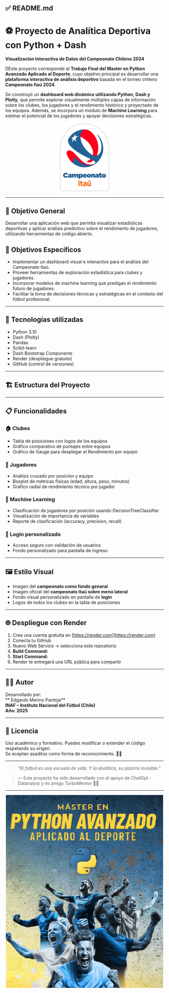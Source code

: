 
## ✅ README.md
# ⚽ Proyecto de Analítica Deportiva con Python + Dash  
**Visualización Interactiva de Datos del Campeonato Chileno 2024**  

DEste proyecto corresponde al **Trabajo Final del Master en Python Avanzado Aplicado al Deporte**, cuyo objetivo principal es desarrollar una **plataforma interactiva de análisis deportivo** basada en el torneo chileno **Campeonato Itaú 2024**.

Se construyó un **dashboard web dinámico utilizando Python, Dash y Plotly**, que permite explorar visualmente múltiples capas de información sobre los clubes, los jugadores y el rendimiento histórico y proyectado de los equipos. Además, se incorpora un módulo de **Machine Learning** para estimar el potencial de los jugadores y apoyar decisiones estratégicas.


<p align="center">
  <img src="assets/logo_menu.png" alt="Logo Campeonato" width="220">
</p>


---
## 🎯 Objetivo General

Desarrollar una aplicación web que permita visualizar estadísticas deportivas y aplicar análisis predictivo sobre el rendimiento de jugadores, utilizando herramientas de código abierto.

## 🎯 Objetivos Específicos

- Implementar un dashboard visual e interactivo para el análisis del Campeonato Itaú.
- Proveer herramientas de exploración estadística para clubes y jugadores.
- Incorporar modelos de machine learning que predigan el rendimiento futuro de jugadores.
- Facilitar la toma de decisiones técnicas y estratégicas en el contexto del fútbol profesional.

---
## 🧰 Tecnologías utilizadas

- Python 3.10  
- Dash (Plotly)  
- Pandas  
- Scikit-learn  
- Dash Bootstrap Components  
- Render (despliegue gratuito)  
- GitHub (control de versiones)

---

## 🏗️ Estructura del Proyecto



---

## 📋 Funcionalidades

### 🏠 Clubes
- Tabla de posiciones con logos de los equipos  
- Gráfico comparativo de puntajes entre equipos  
- Gráfico de Gauge para desplegar el Rendimiento por equipo  

### 👤 Jugadores
- Análisis cruzado por posición y equipo
- Boxplot de métricas físicas (edad, altura, peso, minutos)  
- Gráfico radial de rendimiento técnico por jugador  

### 🤖 Machine Learning
- Clasificación de jugadores por posición usando DecisionTreeClassifier  
- Visualización de importancia de variables  
- Reporte de clasificación (accuracy, precision, recall)

### 🔐 Login personalizado
- Acceso seguro con validación de usuarios  
- Fondo personalizado para pantalla de ingreso  

---

## 🖼️ Estilo Visual

- Imagen del **campeonato como fondo general**
- Imagen oficial del **campeonato Itaú sobre menú lateral**
- Fondo visual personalizado en pantalla de **login**
- Logos de todos los clubes en la tabla de posiciones

---

## 🌐 Despliegue con Render

1. Crea una cuenta gratuita en [https://render.com](https://render.com)  
2. Conecta tu GitHub  
3. Nuevo Web Service → selecciona este repositorio  
4. **Build Command:**
5. **Start Command:**
6. Render te entregará una URL pública para compartir

---

## 👨‍🏫 Autor

Desarrollado por:  
** Edgardo Merino Pantoja**  
**INAF – Instituto Nacional del Fútbol (Chile)**  
**Año: 2025**

---

## 📌 Licencia

Uso académico y formativo. Puedes modificar o extender el código respetando su origen.  
Se aceptan asaditos como forma de reconocimiento. 🍖🔥

---

> _“El fútbol es una escuela de vida. Y la analítica, su pizarra invisible.”_  

> — Este proyecto ha sido desarrollado con el apoyo de ChatGpt - Datanalyst y mi amigo TurboMentor 🐍🎩

---

<p align="center">
  <img src="assets/MPAAD.png" alt="Logo Campeonato" width="500">
</p>